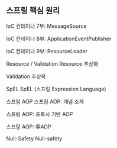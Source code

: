 ## 스프링 핵심 원리 



IoC 컨테이너 7부: MessageSource

IoC 컨테이너 8부: ApplicationEventPublisher

IoC 컨테이너 9부: ResourceLoader

Resource / Validation
Resource 추상화

Validation 추상화



SpEL
SpEL (스프링 Expression Language)

스프링 AOP
스프링 AOP: 개념 소개

스프링 AOP: 프록시 기반 AOP

스프링 AOP: @AOP

Null-Safety
Null-safety

